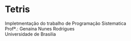 # Tetris

Impletmentação do trabalho de Programação Sistematica  
Profª.: Genaina Nunes Rodrigues  
Universidade de Brasilia  
